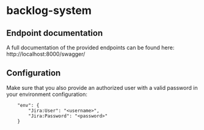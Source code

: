 # backlog-system

## Endpoint documentation

A full documentation of the provided endpoints can be found here: http://localhost:8000/swagger/

## Configuration

Make sure that you also provide an authorized user with a valid password in your environment configuration:

```
    "env": {
        "Jira:User": "<username>",
        "Jira:Password": "<password>"
    }
